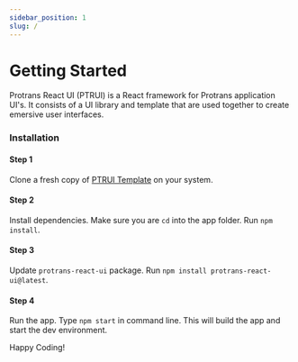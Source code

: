 ```yaml
---
sidebar_position: 1
slug: /
---
```


# Getting Started

Protrans React UI (PTRUI) is a React framework for Protrans application UI's. It consists of a UI library and template that are used together to create emersive user interfaces.

### Installation

#### Step 1

Clone a fresh copy of [PTRUI Template](https://tfs.protransintl.corp:8080/tfs/ProTrans/IS/_git/Protrans.ReactTemplate) on your system.

#### Step 2

Install dependencies. Make sure you are `cd` into the app folder. Run `npm install`.

#### Step 3

Update `protrans-react-ui` package. Run `npm install protrans-react-ui@latest`.

#### Step 4

Run the app. Type `npm start` in command line. This will build the app and start the dev environment.

Happy Coding!
